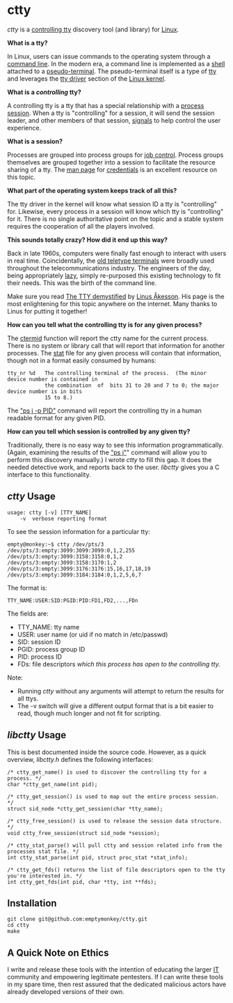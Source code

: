 # ctty #

_ctty_ is a [controlling tty](http://en.wikipedia.org/wiki/POSIX_terminal_interface#Controlling_terminals_and_process_groups) discovery tool (and library) for [Linux](http://en.wikipedia.org/wiki/Linux).

**What is a tty?**

In Linux, users can issue commands to the operating system through a [command line](http://en.wikipedia.org/wiki/Command_line). In the modern era, a command line is implemented as a [shell](http://en.wikipedia.org/wiki/Shell_%28computing%29) attached to a [pseudo-terminal](http://linux.die.net/man/7/pty). The pseudo-terminal itself is a type of [tty](http://en.wikipedia.org/wiki/Teleprinter) and leverages the [tty driver](http://lxr.linux.no/#linux+v3.9.5/drivers/tty) section of the [Linux kernel](https://www.kernel.org/).

**What is a _controlling_ tty?**

A controlling tty is a tty that has a special relationship with a [process session](http://www.win.tue.nl/~aeb/linux/lk/lk-10.html). When a tty is "controlling" for a session, it will send the session leader, and other members of that session, [signals](http://en.wikipedia.org/wiki/Unix_signal) to help control the user experience. 

**What is a session?**

Processes are grouped into process groups for [job control](http://en.wikipedia.org/wiki/Job_control_%28Unix%29). Process groups themselves are grouped together into a session to facilitate the resource sharing of a tty. The [man page](http://en.wikipedia.org/wiki/Man_page) for [credentials](http://linux.die.net/man/7/credentials) is an excellent resource on this topic.

**What part of the operating system keeps track of all this?**

The tty driver in the kernel will know what session ID a tty is "controlling" for. Likewise, every process in a session will know which tty is "controlling" for it. There is no single authoritative point on the topic and a stable system requires the cooperation of all the players involved.

**This sounds totally crazy? How did it end up this way?**

Back in late 1960s, computers were finally fast enough to interact with users in real time. Coincidentally, the [old teletype terminals](http://en.wikipedia.org/wiki/Teleprinter) were broadly used throughout the telecommunications industry. The engineers of the day, being appropriately [lazy](http://threevirtues.com/), simply re-purposed this existing technology to fit their needs. This was the birth of the command line.

Make sure you read [The TTY demystified](http://www.linusakesson.net/programming/tty/) by [Linus Åkesson](http://www.linusakesson.net/). His page is the most enlightening for this topic anywhere on the internet. Many thanks to Linus for putting it together!

**How can you tell what the controlling tty is for any given process?**

The [ctermid](http://linux.die.net/man/3/ctermid) function will report the ctty name for the current process. There is no system or library call that will report that information for another processes. The [stat](http://linux.die.net/man/5/proc) file for any given process will contain that information, though not in a format easily consumed by humans:

	tty_nr %d   The controlling terminal of the process.  (The minor device number is contained in
	            the combination  of  bits 31 to 20 and 7 to 0; the major device number is in bits
	            15 to 8.)

The ["ps j -p PID"](http://linux.die.net/man/1/ps) command will report the controlling tty in a human readable format for any given PID.

**How can you tell which session is controlled by any given tty?**

Traditionally, there is no easy way to see this information programmatically. (Again, examining the results of the ["ps j"](http://linux.die.net/man/1/ps)" command will allow you to perform this discovery manually.) I wrote _ctty_ to fill this gap. It does the needed detective work, and reports back to the user. _libctty_ gives you a C interface to this functionality.


## _ctty_ Usage ##

	usage: ctty [-v] [TTY_NAME]
		-v	verbose reporting format

To see the session information for a particular tty:

	empty@monkey:~$ ctty /dev/pts/3
	/dev/pts/3:empty:3099:3099:3099:0,1,2,255
	/dev/pts/3:empty:3099:3158:3158:0,1,2
	/dev/pts/3:empty:3099:3158:3170:1,2
	/dev/pts/3:empty:3099:3176:3176:15,16,17,18,19
	/dev/pts/3:empty:3099:3184:3184:0,1,2,5,6,7

The format is:

	TTY_NAME:USER:SID:PGID:PID:FD1,FD2,...,FDn

The fields are:

* TTY_NAME: tty name
* USER: user name (or uid if no match in /etc/passwd)
* SID:	session ID
* PGID:	process group ID
* PID:	process ID
* FDs:	file descriptors *which this process has open to the controlling tty.*

Note:

* Running _ctty_ without any arguments will attempt to return the results for all ttys.
* The -v switch will give a different output format that is a bit easier to read, though much longer and not fit for scripting.

## _libctty_ Usage ##

This is best documented inside the source code. However, as a quick overview, _libctty.h_ defines the following interfaces:

	/* ctty_get_name() is used to discover the controlling tty for a process. */
	char *ctty_get_name(int pid);
	
	/* ctty_get_session() is used to map out the entire process session. */
	struct sid_node *ctty_get_session(char *tty_name);
	
	/* ctty_free_session() is used to release the session data structure. */
	void ctty_free_session(struct sid_node *session);
	
	/* ctty_stat_parse() will pull ctty and session related info from the processes stat file. */
	int ctty_stat_parse(int pid, struct proc_stat *stat_info);
	
	/* ctty_get_fds() returns the list of file descriptors open to the tty you're interested in. */
	int ctty_get_fds(int pid, char *tty, int **fds);

## Installation ##

	git clone git@github.com:emptymonkey/ctty.git
	cd ctty
	make

## A Quick Note on Ethics ##

I write and release these tools with the intention of educating the larger [IT](http://en.wikipedia.org/wiki/Information_technology) community and empowering legitimate pentesters. If I can write these tools in my spare time, then rest assured that the dedicated malicious actors have already developed versions of their own.

